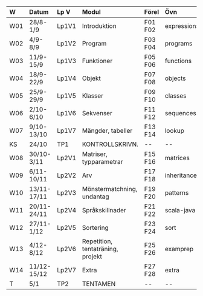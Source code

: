 | W   | Datum       | Lp V  | Modul                             | Förel   | Övn         | Lab             |
|:----|:------------|:------|:----------------------------------|:--------|:------------|:----------------|
| W01 | 28/8-1/9    | Lp1V1 | Introduktion                      | F01 F02 | expressions | kojo            |
| W02 | 4/9-8/9     | Lp1V2 | Program                           | F03 F04 | programs    | --              |
| W03 | 11/9-15/9   | Lp1V3 | Funktioner                        | F05 F06 | functions   | irritext        |
| W04 | 18/9-22/9   | Lp1V4 | Objekt                            | F07 F08 | objects     | blockmole       |
| W05 | 25/9-29/9   | Lp1V5 | Klasser                           | F09 F10 | classes     | turtle          |
| W06 | 2/10-6/10   | Lp1V6 | Sekvenser                         | F11 F12 | sequences   | shuffle         |
| W07 | 9/10-13/10  | Lp1V7 | Mängder, tabeller                 | F13 F14 | lookup      | words           |
| KS  | 24/10       | TP1   | KONTROLLSKRIVN.                   | --      | --          | --              |
| W08 | 30/10-3/11  | Lp2V1 | Matriser, typparametrar           | F15 F16 | matrices    | maze            |
| W09 | 6/11-10/11  | Lp2V2 | Arv                               | F17 F18 | inheritance | turtlerace-team |
| W10 | 13/11-17/11 | Lp2V3 | Mönstermatchning, undantag        | F19 F20 | patterns    | chords-team     |
| W11 | 20/11-24/11 | Lp2V4 | Språkskillnader                   | F21 F22 | scala-java  | lthopoly-team   |
| W12 | 27/11-1/12  | Lp2V5 | Sortering                         | F23 F24 | sort        | survey          |
| W13 | 4/12-8/12   | Lp2V6 | Repetition, tentaträning, projekt | F25 F26 | examprep    | Projekt         |
| W14 | 11/12-15/12 | Lp2V7 | Extra                             | F27 F28 | extra       | --              |
| T   | 5/1         | TP2   | TENTAMEN                          | --      | --          | --              |